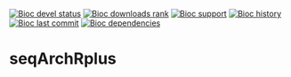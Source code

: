 <!-- badges: start -->
<!--  [![Bioc release status](http://www.bioconductor.org/shields/build/release/bioc/seqArchRplus.svg)](https://bioconductor.org/checkResults/release/bioc-LATEST/seqArchRplus) -->
  [![Bioc devel status](http://www.bioconductor.org/shields/build/devel/bioc/seqArchRplus.svg)](https://bioconductor.org/checkResults/devel/bioc-LATEST/seqArchRplus)
  [![Bioc downloads rank](https://bioconductor.org/shields/downloads/devel/seqArchRplus.svg)](http://bioconductor.org/packages/stats/bioc/seqArchRplus/)
  [![Bioc support](https://bioconductor.org/shields/posts/seqArchRplus.svg)](https://support.bioconductor.org/tag/seqArchRplus)
  [![Bioc history](https://bioconductor.org/shields/years-in-bioc/seqArchRplus.svg)](https://bioconductor.org/packages/release/bioc/html/seqArchRplus.html#since)
  [![Bioc last commit](https://bioconductor.org/shields/lastcommit/devel/bioc/seqArchRplus.svg)](http://bioconductor.org/checkResults/devel/bioc-LATEST/seqArchRplus/)
  [![Bioc dependencies](https://bioconductor.org/shields/dependencies/devel/seqArchRplus.svg)](https://bioconductor.org/packages/devel/bioc/html/seqArchRplus.html#since)
  <!-- badges: end -->

# seqArchRplus
